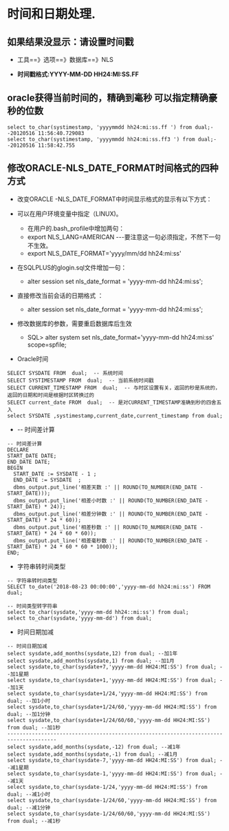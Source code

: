 # 时间和日期处理.

## 如果结果没显示：请设置时间戳

* 工具==》选项==》数据库==》NLS

* **时间戳格式:YYYY-MM-DD HH24:MI:SS.FF**

## oracle获得当前时间的，精确到毫秒   可以指定精确豪秒的位数

```
select to_char(systimestamp, 'yyyymmdd hh24:mi:ss.ff ') from dual;--20120516 11:56:40.729083
select to_char(systimestamp, 'yyyymmdd hh24:mi:ss.ff3 ') from dual;--20120516 11:58:42.755
```

## 修改ORACLE-NLS_DATE_FORMAT时间格式的四种方式
* 改变ORACLE -NLS_DATE_FORMAT中时间显示格式的显示有以下方式：
 * 可以在用户环境变量中指定（LINUX)。
   * 在用户的.bash_profile中增加两句：
   * export NLS_LANG=AMERICAN       ---要注意这一句必须指定，不然下一句不生效。
   * export NLS_DATE_FORMAT='yyyy/mm/dd hh24:mi:ss'
 
 * 在SQLPLUS的glogin.sql文件增加一句：
   * alter session set nls_date_format = 'yyyy-mm-dd hh24:mi:ss';
 
 * 直接修改当前会话的日期格式 ：
   * alter session set nls_date_format = 'yyyy-mm-dd hh24:mi:ss';
 
 * 修改数据库的参数，需要重启数据库后生效  
   * SQL> alter system set nls_date_format='yyyy-mm-dd hh24:mi:ss' scope=spfile;

* Oracle时间
```
SELECT SYSDATE FROM  dual;  -- 系统时间   
SELECT SYSTIMESTAMP FROM  dual;  -- 当前系统时间戳
SELECT CURRENT_TIMESTAMP FROM  dual;  -- 与时区设置有关，返回的秒是系统的，返回的日期和时间是根据时区转换过的
SELECT current_date FROM  dual;  -- 是对CURRENT_TIMESTAMP准确到秒的四舍五入
select SYSDATE ,systimestamp,current_date,current_timestamp from dual;
```
* -- 时间差计算
```
-- 时间差计算
DECLARE
START_DATE DATE;
END_DATE DATE;
BEGIN
  START_DATE := SYSDATE - 1 ;
  END_DATE := SYSDATE  ;
  dbms_output.put_line('相差天数 :' || ROUND(TO_NUMBER(END_DATE - START_DATE)));
  dbms_output.put_line('相差小时数 :' || ROUND(TO_NUMBER(END_DATE - START_DATE) * 24));
  dbms_output.put_line('相差分钟数 :' || ROUND(TO_NUMBER(END_DATE - START_DATE) * 24 * 60));
  dbms_output.put_line('相差秒数 :' || ROUND(TO_NUMBER(END_DATE - START_DATE) * 24 * 60 * 60));
  dbms_output.put_line('相差毫秒数 :' || ROUND(TO_NUMBER(END_DATE - START_DATE) * 24 * 60 * 60 * 1000));
END;

```
* 字符串转时间类型
```
-- 字符串转时间类型
SELECT to_date('2018-08-23 00:00:00','yyyy-mm-dd hh24:mi:ss') FROM dual;

-- 时间类型转字符串
select to_char(sysdate,'yyyy-mm-dd hh24::mi:ss') from dual;
select to_char(sysdate,'yyyy-mm-dd') from dual;

```
* 时间日期加减
```
-- 时间日期加减
select sysdate,add_months(sysdate,12) from dual; --加1年
select sysdate,add_months(sysdate,1) from dual; --加1月
select sysdate,to_char(sysdate+7,'yyyy-mm-dd HH24:MI:SS') from dual; --加1星期
select sysdate,to_char(sysdate+1,'yyyy-mm-dd HH24:MI:SS') from dual; --加1天
select sysdate,to_char(sysdate+1/24,'yyyy-mm-dd HH24:MI:SS') from dual; --加1小时
select sysdate,to_char(sysdate+1/24/60,'yyyy-mm-dd HH24:MI:SS') from dual; --加1分钟
select sysdate,to_char(sysdate+1/24/60/60,'yyyy-mm-dd HH24:MI:SS') from dual; --加1秒
--------------------------------------------------------------------------------------
select sysdate,add_months(sysdate,-12) from dual; --减1年
select sysdate,add_months(sysdate,-1) from dual; --减1月
select sysdate,to_char(sysdate-7,'yyyy-mm-dd HH24:MI:SS') from dual; --减1星期
select sysdate,to_char(sysdate-1,'yyyy-mm-dd HH24:MI:SS') from dual; --减1天
select sysdate,to_char(sysdate-1/24,'yyyy-mm-dd HH24:MI:SS') from dual; --减1小时
select sysdate,to_char(sysdate-1/24/60,'yyyy-mm-dd HH24:MI:SS') from dual; --减1分钟
select sysdate,to_char(sysdate-1/24/60/60,'yyyy-mm-dd HH24:MI:SS') from dual; --减1秒
```
